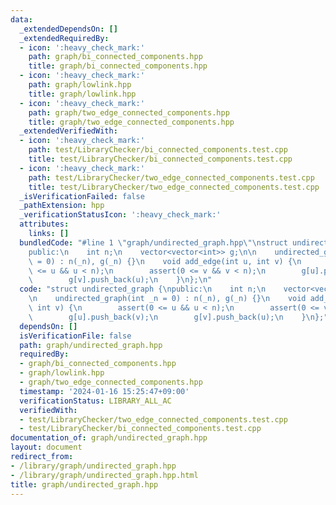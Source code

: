 ```yaml
---
data:
  _extendedDependsOn: []
  _extendedRequiredBy:
  - icon: ':heavy_check_mark:'
    path: graph/bi_connected_components.hpp
    title: graph/bi_connected_components.hpp
  - icon: ':heavy_check_mark:'
    path: graph/lowlink.hpp
    title: graph/lowlink.hpp
  - icon: ':heavy_check_mark:'
    path: graph/two_edge_connected_components.hpp
    title: graph/two_edge_connected_components.hpp
  _extendedVerifiedWith:
  - icon: ':heavy_check_mark:'
    path: test/LibraryChecker/bi_connected_components.test.cpp
    title: test/LibraryChecker/bi_connected_components.test.cpp
  - icon: ':heavy_check_mark:'
    path: test/LibraryChecker/two_edge_connected_components.test.cpp
    title: test/LibraryChecker/two_edge_connected_components.test.cpp
  _isVerificationFailed: false
  _pathExtension: hpp
  _verificationStatusIcon: ':heavy_check_mark:'
  attributes:
    links: []
  bundledCode: "#line 1 \"graph/undirected_graph.hpp\"\nstruct undirected_graph {\n\
    public:\n    int n;\n    vector<vector<int>> g;\n\n    undirected_graph(int _n\
    \ = 0) : n(_n), g(_n) {}\n    void add_edge(int u, int v) {\n        assert(0\
    \ <= u && u < n);\n        assert(0 <= v && v < n);\n        g[u].push_back(v);\n\
    \        g[v].push_back(u);\n    }\n};\n"
  code: "struct undirected_graph {\npublic:\n    int n;\n    vector<vector<int>> g;\n\
    \n    undirected_graph(int _n = 0) : n(_n), g(_n) {}\n    void add_edge(int u,\
    \ int v) {\n        assert(0 <= u && u < n);\n        assert(0 <= v && v < n);\n\
    \        g[u].push_back(v);\n        g[v].push_back(u);\n    }\n};"
  dependsOn: []
  isVerificationFile: false
  path: graph/undirected_graph.hpp
  requiredBy:
  - graph/bi_connected_components.hpp
  - graph/lowlink.hpp
  - graph/two_edge_connected_components.hpp
  timestamp: '2024-01-16 15:25:47+09:00'
  verificationStatus: LIBRARY_ALL_AC
  verifiedWith:
  - test/LibraryChecker/two_edge_connected_components.test.cpp
  - test/LibraryChecker/bi_connected_components.test.cpp
documentation_of: graph/undirected_graph.hpp
layout: document
redirect_from:
- /library/graph/undirected_graph.hpp
- /library/graph/undirected_graph.hpp.html
title: graph/undirected_graph.hpp
---
```

